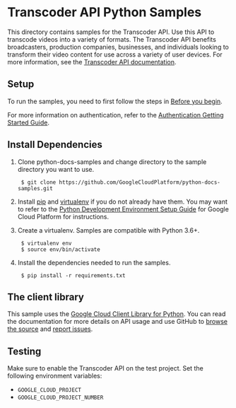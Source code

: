 # Transcoder API Python Samples

This directory contains samples for the Transcoder API. Use this API to transcode videos into a variety of formats. The Transcoder API benefits broadcasters, production companies, businesses, and individuals looking to transform their video content for use across a variety of user devices. For more information, see the [Transcoder API documentation](https://cloud.google.com/transcoder/).

## Setup

To run the samples, you need to first follow the steps in [Before you begin](https://cloud.google.com/transcoder/docs/how-to/before-you-begin).

For more information on authentication, refer to the
[Authentication Getting Started Guide](https://cloud.google.com/docs/authentication/getting-started).

## Install Dependencies

1. Clone python-docs-samples and change directory to the sample directory you want to use.

        $ git clone https://github.com/GoogleCloudPlatform/python-docs-samples.git

1. Install [pip](https://pip.pypa.io/) and [virtualenv](https://virtualenv.pypa.io/) if you do not already have them. You may want to refer to the [Python Development Environment Setup Guide](https://cloud.google.com/python/setup) for Google Cloud Platform for instructions.

1. Create a virtualenv. Samples are compatible with Python 3.6+.

        $ virtualenv env
        $ source env/bin/activate

1. Install the dependencies needed to run the samples.

        $ pip install -r requirements.txt

## The client library

This sample uses the [Google Cloud Client Library for Python](https://googlecloudplatform.github.io/google-cloud-python/).
You can read the documentation for more details on API usage and use GitHub
to [browse the source](https://github.com/GoogleCloudPlatform/google-cloud-python) and [report issues](https://github.com/GoogleCloudPlatform/google-cloud-python/issues).

## Testing

Make sure to enable the Transcoder API on the test project. Set the following environment variables:

*   `GOOGLE_CLOUD_PROJECT`
*   `GOOGLE_CLOUD_PROJECT_NUMBER`
